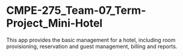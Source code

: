 # CMPE-275_Team-07_Term-Project_Mini-Hotel
This app provides the basic management for a hotel, including room provisioning, reservation and guest management, billing and reports.
